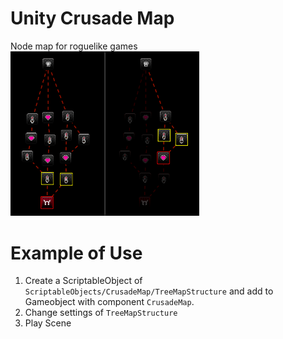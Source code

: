 # Unity Crusade Map
 Node map for roguelike games <br>
 <img src="./example.png" style="width:60%;  display:block  margin-left: auto; margin-right: auto;"/> <br>

# Example of Use
1. Create a ScriptableObject of `ScriptableObjects/CrusadeMap/TreeMapStructure` and add to Gameobject with component `CrusadeMap`.
2. Change settings of `TreeMapStructure`
3. Play Scene
